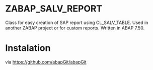 # ZABAP_SALV_REPORT
Class for easy creation of SAP report using CL_SALV_TABLE. Used in another ZABAP project or for custom reports. Written in ABAP 7.50.

# Instalation 
via  https://github.com/abapGit/abapGit
